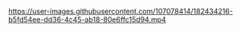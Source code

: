 https://user-images.githubusercontent.com/107078414/182434216-b5fd54ee-dd36-4c45-ab18-80e6ffc15d94.mp4
